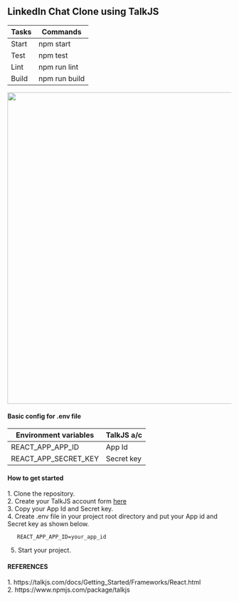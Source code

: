## LinkedIn Chat Clone using TalkJS

| Tasks | Commands |
| ------ | ------ |
| Start | npm start |
| Test | npm test |
| Lint | npm run lint |
| Build | npm run build |

<img src="https://i.ibb.co/sH3nJ58/image.png" width="700px"/>

<h4>Basic config for .env file</h4>

| Environment variables | TalkJS a/c |
| ------ | ------ |
| REACT_APP_APP_ID | App Id |
| REACT_APP_SECRET_KEY | Secret key  |

<h4>How to get started</h4>
1. Clone the repository.<br/>
2. Create your TalkJS account form <a href="https://talkjs.com/">here</a><br/>
3. Copy your App Id and Secret key.<br/>
4. Create .env file in your project root directory and put your App id and Secret key 
as shown below.

       REACT_APP_APP_ID=your_app_id 
5. Start your project.

<h4>REFERENCES</h4>
1. https://talkjs.com/docs/Getting_Started/Frameworks/React.html <br/>
2. https://www.npmjs.com/package/talkjs
